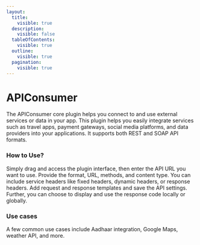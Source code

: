 ```yaml
---
layout:
  title:
    visible: true
  description:
    visible: false
  tableOfContents:
    visible: true
  outline:
    visible: true
  pagination:
    visible: true
---
```


# APIConsumer

The APIConsumer core plugin helps you connect to and use external services or data in your app. This plugin helps you easily integrate services such as travel apps, payment gateways, social media platforms, and data providers into your applications. It supports both REST and SOAP API formats.

### How to Use?

Simply drag and access the plugin interface, then enter the API URL you want to use. Provide the format, URL, methods, and content type. You can include service headers like fixed headers, dynamic headers, or response headers. Add request and response templates and save the API settings. Further, you can choose to display and use the response code locally or globally.

### Use cases

A few common use cases include Aadhaar integration, Google Maps, weather API, and more.
